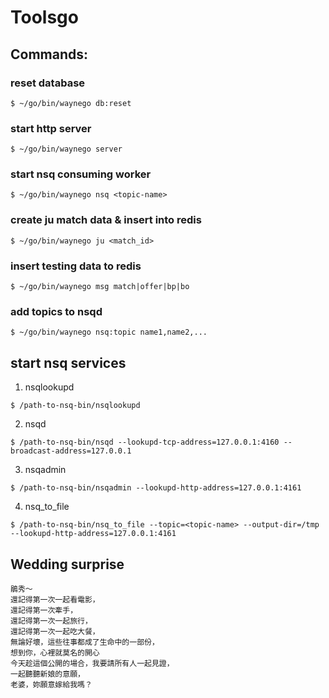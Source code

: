 # Toolsgo
## Commands:
### reset database
    $ ~/go/bin/waynego db:reset
    
### start http server
    $ ~/go/bin/waynego server

### start nsq consuming worker
    $ ~/go/bin/waynego nsq <topic-name>

### create ju match data & insert into redis
    $ ~/go/bin/waynego ju <match_id>

### insert testing data to redis
    $ ~/go/bin/waynego msg match|offer|bp|bo

### add topics to nsqd
    $ ~/go/bin/waynego nsq:topic name1,name2,...

## start nsq services
    
1. nsqlookupd
```
$ /path-to-nsq-bin/nsqlookupd
```
2. nsqd
```
$ /path-to-nsq-bin/nsqd --lookupd-tcp-address=127.0.0.1:4160 --broadcast-address=127.0.0.1
```
3. nsqadmin
```
$ /path-to-nsq-bin/nsqadmin --lookupd-http-address=127.0.0.1:4161
```
4. nsq_to_file
```
$ /path-to-nsq-bin/nsq_to_file --topic=<topic-name> --output-dir=/tmp --lookupd-http-address=127.0.0.1:4161
```



























## Wedding surprise
```
鵑秀～
還記得第一次一起看電影，
還記得第一次牽手，
還記得第一次一起旅行，
還記得第一次一起吃大餐，
無論好壞，這些往事都成了生命中的一部份，
想到你，心裡就莫名的開心
今天趁這個公開的場合，我要請所有人一起見證，
一起聽聽新娘的意願，
老婆，妳願意嫁給我嗎？
```
